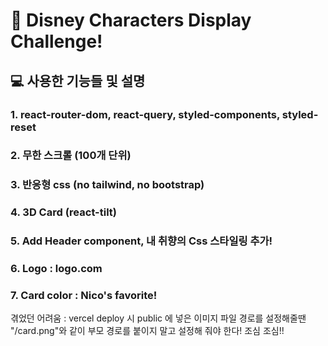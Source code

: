 # 🙂 Disney Characters Display Challenge!

## 💻 사용한 기능들 및 설명

### 1. react-router-dom, react-query, styled-components, styled-reset
### 2. 무한 스크롤 (100개 단위)
### 3. 반응형 css (no tailwind, no bootstrap)
### 4. 3D Card (react-tilt)
### 5. Add Header component, 내 취향의 Css 스타일링 추가!
### 6. Logo : logo.com
### 7. Card color : Nico's favorite!

<p>겪었던 어려움 : vercel deploy 시 public 에 넣은 이미지 파일 경로를 설정해줄땐 "/card.png"와 같이 부모 경로를 붙이지 말고 설정해 줘야 한다! 조심 조심!!